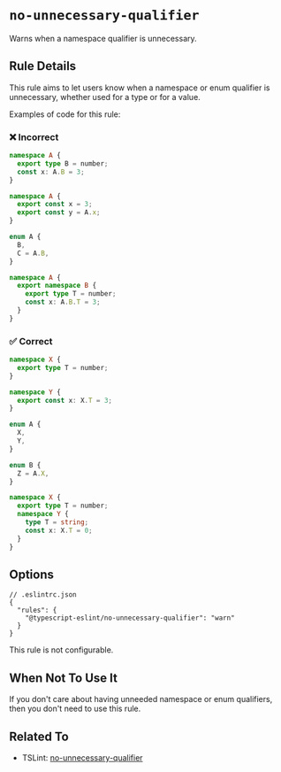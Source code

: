 # `no-unnecessary-qualifier`

Warns when a namespace qualifier is unnecessary.

## Rule Details

This rule aims to let users know when a namespace or enum qualifier is unnecessary,
whether used for a type or for a value.

Examples of code for this rule:

<!--tabs-->

### ❌ Incorrect

```ts
namespace A {
  export type B = number;
  const x: A.B = 3;
}
```

```ts
namespace A {
  export const x = 3;
  export const y = A.x;
}
```

```ts
enum A {
  B,
  C = A.B,
}
```

```ts
namespace A {
  export namespace B {
    export type T = number;
    const x: A.B.T = 3;
  }
}
```

### ✅ Correct

```ts
namespace X {
  export type T = number;
}

namespace Y {
  export const x: X.T = 3;
}
```

```ts
enum A {
  X,
  Y,
}

enum B {
  Z = A.X,
}
```

```ts
namespace X {
  export type T = number;
  namespace Y {
    type T = string;
    const x: X.T = 0;
  }
}
```

## Options

```jsonc
// .eslintrc.json
{
  "rules": {
    "@typescript-eslint/no-unnecessary-qualifier": "warn"
  }
}
```

This rule is not configurable.

## When Not To Use It

If you don't care about having unneeded namespace or enum qualifiers, then you don't need to use this rule.

## Related To

- TSLint: [no-unnecessary-qualifier](https://palantir.github.io/tslint/rules/no-unnecessary-qualifier/)
